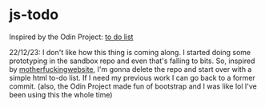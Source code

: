 # js-todo

Inspired by the Odin Project: [to do list](https://www.theodinproject.com/lessons/node-path-javascript-todo-list)

22/12/23: I don't like how this thing is coming along. I started doing some prototyping in the sandbox repo and even that's falling to bits. So, inspired by [motherfuckingwebsite](https://motherfuckingwebsite.com/), I'm gonna delete the repo and start over with a simple html to-do list. If I need my previous work I can go back to a former commit. (also, the Odin Project made fun of bootstrap and I was like lol I've been using this the whole time)